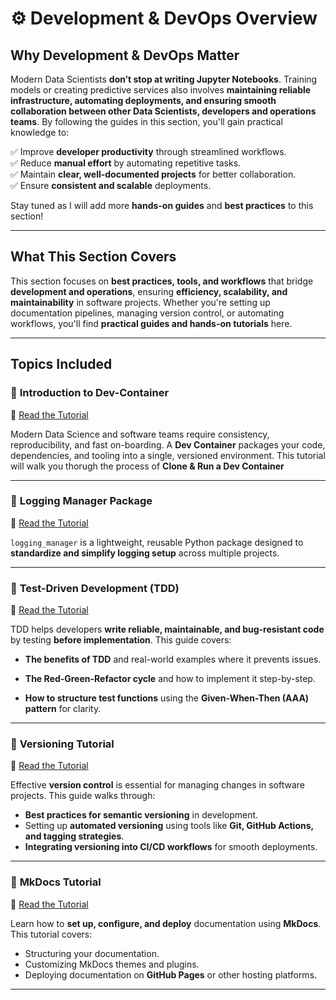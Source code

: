 # ⚙️ Development & DevOps Overview  



## Why Development & DevOps Matter  

Modern Data Scientists **don’t stop at writing Jupyter Notebooks**. Training models or creating predictive services also involves **maintaining reliable infrastructure, automating deployments, and ensuring smooth collaboration between other Data Scientists, developers and operations teams**. By following the guides in this section, you'll gain practical knowledge to:  

✅ Improve **developer productivity** through streamlined workflows.  
✅ Reduce **manual effort** by automating repetitive tasks.  
✅ Maintain **clear, well-documented projects** for better collaboration.  
✅ Ensure **consistent and scalable** deployments.  

Stay tuned as I will add more **hands-on guides** and **best practices** to this section! 

---

## What This Section Covers  

This section focuses on **best practices, tools, and workflows** that bridge **development and operations**, ensuring **efficiency, scalability, and maintainability** in software projects. Whether you're setting up documentation pipelines, managing version control, or automating workflows, you'll find **practical guides and hands-on tutorials** here.  

---

## Topics Included  

### 📖 **Introduction to Dev-Container**  

🔗 [Read the Tutorial](../introduction_to_dev_container/) 

Modern Data Science and software teams require consistency, reproducibility, and fast on-boarding. A **Dev Container** packages your code, dependencies, and tooling into a single, versioned environment. This tutorial will walk you thorugh the process of **Clone & Run a Dev Container** 

---
### 📖 **Logging Manager Package**  

🔗 [Read the Tutorial](../logging_manager_package/) 

`logging_manager` is a lightweight, reusable Python package designed to **standardize and simplify logging setup** across multiple projects.

---

### 📖 **Test-Driven Development (TDD)**  

🔗 [Read the Tutorial](../tdd_tutorial/) 

TDD helps developers **write reliable, maintainable, and bug-resistant code** by testing **before implementation**. This guide covers:  

- **The benefits of TDD** and real-world examples where it prevents issues.  

- **The Red-Green-Refactor cycle** and how to implement it step-by-step.  

- **How to structure test functions** using the **Given-When-Then (AAA) pattern** for clarity. 

---

### 📖 **Versioning Tutorial**  

🔗 [Read the Tutorial](../versioning_tutorial/) 

Effective **version control** is essential for managing changes in software projects. This guide walks through:  

- **Best practices for semantic versioning** in development.  
- Setting up **automated versioning** using tools like **Git, GitHub Actions, and tagging strategies**.  
- **Integrating versioning into CI/CD workflows** for smooth deployments.  

---

### 📖 **MkDocs Tutorial**  

🔗 [Read the Tutorial](../mkdocs_tutorial/) 

Learn how to **set up, configure, and deploy** documentation using **MkDocs**. This tutorial covers:  

- Structuring your documentation.  
- Customizing MkDocs themes and plugins.  
- Deploying documentation on **GitHub Pages** or other hosting platforms.  

---

